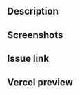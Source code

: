 ## Description

<!-- Describe your changes here -->

## Screenshots

<!-- If applicable -->

## Issue link

<!-- Insert link here -->

## Vercel preview

<!-- Insert link here -->
